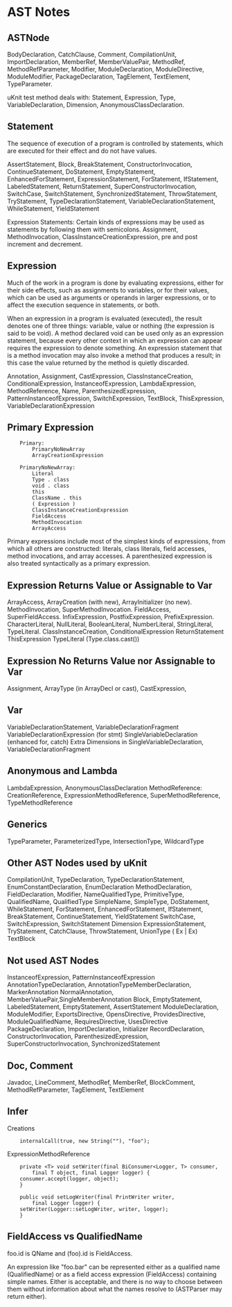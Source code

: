 # AST Notes

## ASTNode

BodyDeclaration, CatchClause, Comment, CompilationUnit, ImportDeclaration, MemberRef, MemberValuePair, MethodRef, MethodRefParameter, Modifier, ModuleDeclaration, ModuleDirective, ModuleModifier, PackageDeclaration,  TagElement, TextElement,  TypeParameter.

uKnit test method deals with: Statement, Expression, Type, VariableDeclaration, Dimension, AnonymousClassDeclaration.

## Statement

The sequence of execution of a program is controlled by statements, which are executed for their effect and do not have values. 

AssertStatement, Block, BreakStatement, ConstructorInvocation, ContinueStatement, DoStatement, EmptyStatement, EnhancedForStatement, ExpressionStatement, ForStatement, IfStatement, LabeledStatement, ReturnStatement, SuperConstructorInvocation, SwitchCase, SwitchStatement, SynchronizedStatement, ThrowStatement, TryStatement, TypeDeclarationStatement, VariableDeclarationStatement, WhileStatement, YieldStatement

Expression Statements: Certain kinds of expressions may be used as statements by following them with semicolons. Assignment, MethodInvocation, ClassInstanceCreationExpression, pre and post increment and decrement.

## Expression

Much of the work in a program is done by evaluating expressions, either for their side effects, such as assignments to variables, or for their values, which can be used as arguments or operands in larger expressions, or to affect the execution sequence in statements, or both. 

When an expression in a program is evaluated (executed), the result denotes one of three things: variable,  value or nothing (the expression is said to be void). A method declared void can be used only as an expression statement, because every other context in which an expression can appear requires the expression to denote something. An expression statement that is a method invocation may also invoke a method that produces a result; in this case the value returned by the method is quietly discarded. 

Annotation, Assignment, CastExpression, ClassInstanceCreation, ConditionalExpression, InstanceofExpression, LambdaExpression,  MethodReference, Name, ParenthesizedExpression, PatternInstanceofExpression, SwitchExpression, TextBlock, ThisExpression, VariableDeclarationExpression

## Primary Expression

        Primary:
            PrimaryNoNewArray
            ArrayCreationExpression
    
        PrimaryNoNewArray:
            Literal
            Type . class
            void . class
            this
            ClassName . this
            ( Expression )
            ClassInstanceCreationExpression
            FieldAccess
            MethodInvocation
            ArrayAccess

Primary expressions include most of the simplest kinds of expressions, from which all others are constructed: literals, class literals, field accesses, method invocations, and array accesses. A parenthesized expression is also treated syntactically as a primary expression. 


## Expression Returns Value or Assignable to Var

ArrayAccess, ArrayCreation (with new), ArrayInitializer (no new).
MethodInvocation, SuperMethodInvocation.
FieldAccess, SuperFieldAccess.
InfixExpression, PostfixExpression, PrefixExpression.
CharacterLiteral, NullLiteral, BooleanLiteral, NumberLiteral, StringLiteral, TypeLiteral.
ClassInstanceCreation, 
ConditionalExpression
ReturnStatement
ThisExpression
TypeLiteral (Type.class.cast())

## Expression No Returns Value nor Assignable to Var

Assignment, ArrayType (in ArrayDecl or cast), CastExpression, 

## Var

VariableDeclarationStatement, VariableDeclarationFragment
VariableDeclarationExpression (for stmt)
SingleVariableDeclaration (enhanced for, catch)
Extra Dimensions in SingleVariableDeclaration, VariableDeclarationFragment

## Anonymous and Lambda

LambdaExpression, AnonymousClassDeclaration
MethodReference: CreationReference, ExpressionMethodReference, SuperMethodReference, TypeMethodReference

## Generics

TypeParameter, ParameterizedType, IntersectionType, WildcardType

## Other AST Nodes used by uKnit

CompilationUnit, TypeDeclaration, TypeDeclarationStatement, EnumConstantDeclaration, EnumDeclaration
MethodDeclaration, FieldDeclaration, Modifier, NameQualifiedType, PrimitiveType, QualifiedName, QualifiedType
SimpleName, SimpleType, 
DoStatement, WhileStatement, ForStatement, EnhancedForStatement, IfStatement, BreakStatement, ContinueStatement, YieldStatement
SwitchCase, SwitchExpression, SwitchStatement
Dimension
ExpressionStatement, 
TryStatement, CatchClause, ThrowStatement, UnionType ( Ex | Ex)
TextBlock

## Not used AST Nodes 

InstanceofExpression, PatternInstanceofExpression
AnnotationTypeDeclaration, AnnotationTypeMemberDeclaration, MarkerAnnotation
NormalAnnotation, MemberValuePair,SingleMemberAnnotation
Block, EmptyStatement, LabeledStatement, EmptyStatement, AssertStatement
ModuleDeclaration, ModuleModifier, ExportsDirective, OpensDirective, ProvidesDirective, ModuleQualifiedName,
RequiresDirective, UsesDirective
PackageDeclaration, ImportDeclaration, Initializer
RecordDeclaration,
ConstructorInvocation, ParenthesizedExpression, SuperConstructorInvocation,
SynchronizedStatement

## Doc, Comment

Javadoc, LineComment, MethodRef, MemberRef, BlockComment, MethodRefParameter, TagElement, TextElement

## Infer

Creations

        internalCall(true, new String(""), "foo");

ExpressionMethodReference

        private <T> void setWriter(final BiConsumer<Logger, T> consumer,
            final T object, final Logger logger) {
        consumer.accept(logger, object);
        }

        public void setLogWriter(final PrintWriter writer,
            final Logger logger) {
        setWriter(Logger::setLogWriter, writer, logger);
        }

## FieldAccess vs QualifiedName

foo.id is QName and (foo).id is FieldAccess.

An expression like "foo.bar" can be represented either as a qualified name (QualifiedName) or as a field access expression (FieldAccess) containing simple names. Either is acceptable, and there is no way to choose between them without information about what the names resolve to (ASTParser may return either).



